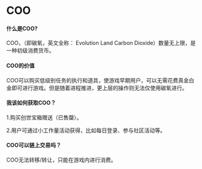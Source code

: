 # COO

#### **什么是COO?**

COO，（即碳氧，英文全称： Evolution Land Carbon Dioxide）数量无上限，是一种初级消费货币。

#### **COO的价值** <a id="2&#x3001;COO&#x7684;&#x4EF7;&#x503C;&#x662F;&#xFF1F;"></a>

COO可以购买低级别任务的执行和道具，使游戏早期用户，可以无需花费真金白金即可进行游戏。但是随着进程推进，更上层的操作则无法仅使用碳氧进行。

#### **我该如何获取COO？** <a id="3&#x3001;&#x6211;&#x8BE5;&#x5982;&#x4F55;&#x83B7;&#x53D6;COO&#xFF1F;"></a>

1.购买创世宝箱赠送（已售罄）。

2.用户可通过小工作量活动获得，比如每日登录、参与社区活动等。

#### **COO可以链上交易吗？** <a id="4&#x3001;COO&#x53EF;&#x4EE5;&#x94FE;&#x4E0A;&#x4EA4;&#x6613;&#x5417;&#xFF1F;"></a>

COO无法转移/转让，只能在游戏内进行消费。

